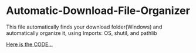 # Automatic-Download-File-Organizer

This file automatically finds your download folder(Windows) and automatically organize it, using Imports: OS, shutil, and pathlib

[Here is the CODE...](https://github.com/zakkumaxd/Automatic-Download-File-Organizer/blob/main/download_file_organizer.py)
